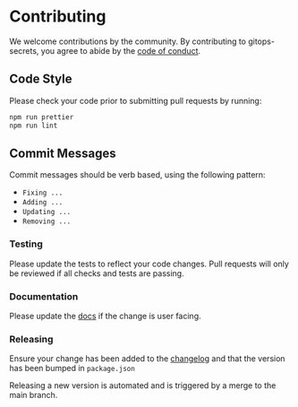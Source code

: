# Contributing

We welcome contributions by the community. By contributing to gitops-secrets, you agree to abide by the [code of conduct](CODE_OF_CONDUCT.md).

## Code Style

Please check your code prior to submitting pull requests by running:

```sh
npm run prettier
npm run lint
```

## Commit Messages

Commit messages should be verb based, using the following pattern:

- `Fixing ...`
- `Adding ...`
- `Updating ...`
- `Removing ...`

### Testing

Please update the tests to reflect your code changes. Pull requests will only be reviewed if all checks and tests are passing.

### Documentation

Please update the [docs](README.md) if the change is user facing.

### Releasing

Ensure your change has been added to the [changelog](CHANGELOG.md) and that the version has been bumped in `package.json`

Releasing a new version is automated and is triggered by a merge to the main branch.

